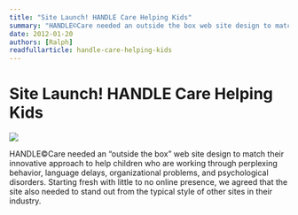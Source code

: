 ```yaml
---
title: "Site Launch! HANDLE Care Helping Kids"
summary: "HANDLE©Care needed an outside the box web site design to match their innovative approach to help children who are working through perplexing behavior, language delays, organizational problems, and psychological disorders. Starting fresh with little to no online presence, we agreed that the site also needed to stand out from the typical style of other sites in their industry."
date: 2012-01-20
authors: [Ralph]
readfullarticle: handle-care-helping-kids
---
```


# Site Launch! HANDLE Care Helping Kids

<img src="/assets/img/blog/2012-01-20.png" class="center-element">

HANDLE©Care needed an “outside the box” web site design to match their innovative approach to help children who are working through perplexing behavior, language delays, organizational problems, and psychological disorders. Starting fresh with little to no online presence, we agreed that the site also needed to stand out from the typical style of other sites in their industry.
